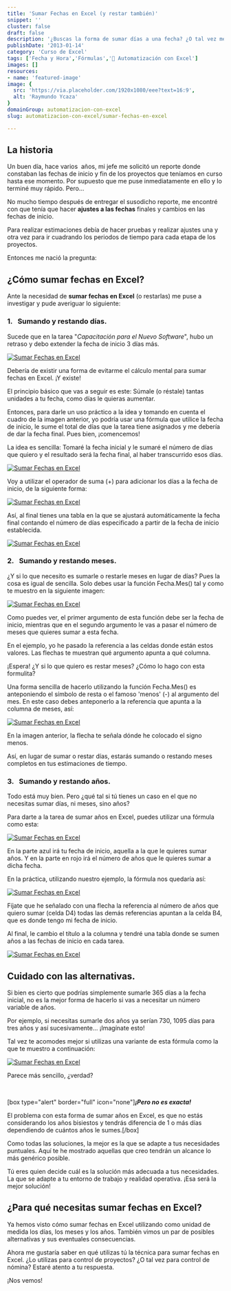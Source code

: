 ```yaml
---
title: 'Sumar Fechas en Excel (y restar también)'
snippet: ''
cluster: false
draft: false 
description: '¿Buscas la forma de sumar días a una fecha? ¿O tal vez meses? ¡O incluso años! Entonces échale un ojo a esta entrada Cómo Sumar Fechas en Excel'
publishDate: '2013-01-14'
category: 'Curso de Excel'
tags: ['Fecha y Hora','Fórmulas','🤖 Automatización con Excel']
images: []
resources: 
- name: 'featured-image'
image: {
  src: 'https://via.placeholder.com/1920x1080/eee?text=16:9',
  alt: 'Raymundo Ycaza'
}
domainGroup: automatizacion-con-excel
slug: automatizacion-con-excel/sumar-fechas-en-excel

---
```


## La historia

Un buen día, hace varios  años, mi jefe me solicitó un reporte donde constaban las fechas de inicio y fin de los proyectos que teníamos en curso hasta ese momento. Por supuesto que me puse inmediatamente en ello y lo terminé muy rápido. Pero...

No mucho tiempo después de entregar el susodicho reporte, me encontré con que tenía que hacer **ajustes a las fechas** finales y cambios en las fechas de inicio.

Para realizar estimaciones debía de hacer pruebas y realizar ajustes una y otra vez para ir cuadrando los periodos de tiempo para cada etapa de los proyectos.

Entonces me nació la pregunta:

## ¿Cómo sumar fechas en Excel?

Ante la necesidad de **sumar fechas en Excel** (o restarlas) me puse a investigar y pude averiguar lo siguiente:

### 1.   Sumando y restando días.

Sucede que en la tarea "_Capacitación para el Nuevo Software_", hubo un retraso y debo extender la fecha de inicio 3 días más.

[![Sumar Fechas en Excel](images/sumar-fechas-en-excel-0000811.png)](http://raymundoycaza.com/wp-content/uploads/sumar-fechas-en-excel-0000811.png)

Debería de existir una forma de evitarme el cálculo mental para sumar fechas en Excel. ¡Y existe!

El principio básico que vas a seguir es este: Súmale (o réstale) tantas unidades a tu fecha, como días le quieras aumentar.

Entonces, para darle un uso práctico a la idea y tomando en cuenta el cuadro de la imagen anterior, yo podría usar una fórmula que utilice la fecha de inicio, le sume el total de días que la tarea tiene asignados y me debería de dar la fecha final. Pues bien, ¡comencemos!

La idea es sencilla: Tomaré la fecha inicial y le sumaré el número de días que quiero y el resultado será la fecha final, al haber transcurrido esos días.

[![Sumar Fechas en Excel](images/sumar-fechas-en-excel-0000941.png)](http://raymundoycaza.com/wp-content/uploads/sumar-fechas-en-excel-0000941.png)

Voy a utilizar el operador de suma (+) para adicionar los días a la fecha de inicio, de la siguiente forma:

[![Sumar Fechas en Excel](images/sumar-fechas-en-excel-0000951.png)](http://raymundoycaza.com/wp-content/uploads/sumar-fechas-en-excel-0000951.png)

Así, al final tienes una tabla en la que se ajustará automáticamente la fecha final contando el número de días especificado a partir de la fecha de inicio establecida.

[![Sumar Fechas en Excel](images/sumar-fechas-en-excel-0000961.png)](http://raymundoycaza.com/wp-content/uploads/sumar-fechas-en-excel-0000961.png)

### 2.   Sumando y restando meses.

¿Y si lo que necesito es sumarle o restarle meses en lugar de días? Pues la cosa es igual de sencilla. Solo debes usar la función Fecha.Mes() tal y como te muestro en la siguiente imagen:

[![Sumar Fechas en Excel](images/sumar-fechas-en-excel-0000971.png)](http://raymundoycaza.com/wp-content/uploads/sumar-fechas-en-excel-0000971.png)

Como puedes ver, el primer argumento de esta función debe ser la fecha de inicio, mientras que en el segundo argumento le vas a pasar el número de meses que quieres sumar a esta fecha.

En el ejemplo, yo he pasado la referencia a las celdas donde están estos valores. Las flechas te muestran qué argumento apunta a qué columna.

¡Espera! ¿Y si lo que quiero es restar meses? ¿Cómo lo hago con esta formulita?

Una forma sencilla de hacerlo utilizando la función Fecha.Mes() es anteponiendo el símbolo de resta o el famoso 'menos' (-) al argumento del mes. En este caso debes anteponerlo a la referencia que apunta a la columna de meses, así:

[![Sumar Fechas en Excel](images/sumar-fechas-en-excel-000098.11.png)](http://raymundoycaza.com/wp-content/uploads/sumar-fechas-en-excel-000098.11.png)

En la imagen anterior, la flecha te señala dónde he colocado el signo menos.

Así, en lugar de sumar o restar días, estarás sumando o restando meses completos en tus estimaciones de tiempo.

### 3.   Sumando y restando años.

Todo está muy bien. Pero ¿qué tal si tú tienes un caso en el que no necesitas sumar días, ni meses, sino años?

Para darte a la tarea de sumar años en Excel, puedes utilizar una fórmula como esta:

[![Sumar Fechas en Excel](images/sumar-fechas-en-excel-0000991.png)](http://raymundoycaza.com/wp-content/uploads/sumar-fechas-en-excel-0000991.png)

En la parte azul irá tu fecha de inicio, aquella a la que le quieres sumar años. Y en la parte en rojo irá el número de años que le quieres sumar a dicha fecha.

En la práctica, utilizando nuestro ejemplo, la fórmula nos quedaría así:

[![Sumar Fechas en Excel](images/sumar-fechas-en-excel-0000981.png)](http://raymundoycaza.com/wp-content/uploads/sumar-fechas-en-excel-0000981.png)

Fíjate que he señalado con una flecha la referencia al número de años que quiero sumar (celda D4) todas las demás referencias apuntan a la celda B4, que es donde tengo mi fecha de inicio.

Al final, le cambio el título a la columna y tendré una tabla donde se sumen años a las fechas de inicio en cada tarea.

[![Sumar Fechas en Excel](images/sumar-fechas-en-excel-0001001.png)](http://raymundoycaza.com/wp-content/uploads/sumar-fechas-en-excel-0001001.png)

## Cuidado con las alternativas.

Si bien es cierto que podrías simplemente sumarle 365 días a la fecha inicial, no es la mejor forma de hacerlo si vas a necesitar un número variable de años.

Por ejemplo, si necesitas sumarle dos años ya serían 730, 1095 días para tres años y así sucesivamente... ¡Imagínate esto!

Tal vez te acomodes mejor si utilizas una variante de esta fórmula como la que te muestro a continuación:

[![Sumar Fechas en Excel](images/sumar-fechas-en-excel-0001011.png)](http://raymundoycaza.com/wp-content/uploads/sumar-fechas-en-excel-0001011.png)

Parece más sencillo, ¿verdad?

 

\[box type="alert" border="full" icon="none"\]_**¡Pero no es exacta!**_

El problema con esta forma de sumar años en Excel, es que no estás considerando los años bisiestos y tendrás diferencia de 1 o más días dependiendo de cuántos años le sumes.\[/box\]

Como todas las soluciones, la mejor es la que se adapte a tus necesidades puntuales. Aquí te he mostrado aquellas que creo tendrán un alcance lo más genérico posible.

Tú eres quien decide cuál es la solución más adecuada a tus necesidades. La que se adapte a tu entorno de trabajo y realidad operativa. ¡Esa será la mejor solución!

## ¿Para qué necesitas sumar fechas en Excel?

Ya hemos visto cómo sumar fechas en Excel utilizando como unidad de medida los días, los meses y los años. También vimos un par de posibles alternativas y sus eventuales consecuencias.

Ahora me gustaría saber en qué utilizas tú la técnica para sumar fechas en Excel. ¿Lo utilizas para control de proyectos? ¿O tal vez para control de nómina? Estaré atento a tu respuesta.

¡Nos vemos!
